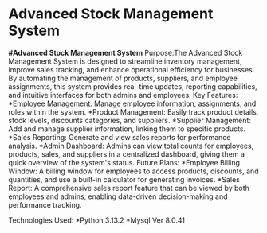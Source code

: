# Advanced Stock Management System
**#Advanced Stock Management System**
Purpose:The Advanced Stock Management System is designed to streamline inventory management, improve sales tracking, and enhance operational efficiency for businesses.
By automating the management of products, suppliers, and employee assignments, this system provides real-time updates, reporting capabilities, and intuitive interfaces for both admins and employees.
Key Features:
    *Employee Management: Manage employee information, assignments, and roles within the system.
    *Product Management: Easily track product details, stock levels, discounts categories, and suppliers.
    *Supplier Management: Add and manage supplier information, linking them to specific products.
    *Sales Reporting: Generate and view sales reports for performance analysis.
    *Admin Dashboard: Admins can view total counts for employees, products, sales, and suppliers in a centralized dashboard, giving them a quick overview of the system's status.
Future Plans:
  *Employee Billing Window: A billing window for employees to access products, discounts, and quantities, and use a built-in calculator for generating invoices.
  *Sales Report: A comprehensive sales report feature that can be viewed by both employees and admins, enabling data-driven decision-making and performance tracking.

Technologies Used:
  *Python 3.13.2
  *Mysql Ver 8.0.41
